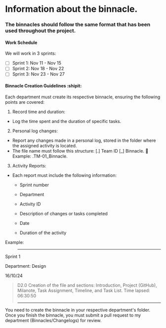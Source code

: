 # Information about the binnacle.

### The binnacles should follow the same format that has been used throughout the project.
#### Work Schedule
We will work in 3 sprints:
- [ ] Sprint 1: Nov 11 - Nov 15
- [ ] Sprint 2: Nov 18 - Nov 22
- [ ] Sprint 3: Nov 23 - Nov 27

#### Binnacle Creation Guidelines :shipit:

Each department must create its respective binnacle, ensuring the following points are covered:
1.	Record time and duration:

- Log the time spent and the duration of specific tasks.
2.	Personal log changes:

- Report any changes made in a personal log, stored in the folder where the assigned activity is located.
- The file name must follow this structure: [.] Team ID [_] Binnacle.
	Example: .TM-01_Binnacle.
3.	Activity Reports:

 - Each report must include the following information:

      - Sprint number

      - Department

   - Activity ID

   - Description of changes or tasks completed

    - Date

   - Duration of the activity

Example:
>---
 Sprint 1

 Department: Design
 
 16/10/24
   > D2.0 Creation of the file and sections: Introduction, Project (GitHub), Milanote, Task Assignment, Timeline, and Task List. Time lapsed: 06:30:50
   > 
>---

You need to create the binnacle in your respective department's folder. Once you finish the binnacle, you must submit a pull request to my department (Binnacles/Changelogs) for review.
